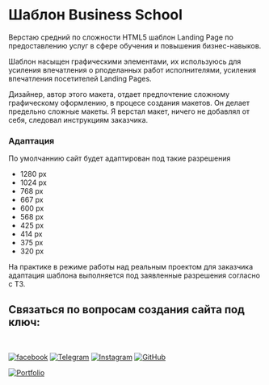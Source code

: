 # Шаблон Business School


Верстаю средний по сложности HTML5 шаблон Landing Page по предоставлению услуг в сфере обучения и повышения бизнес-навыков.

Шаблон насыщен графическими элементами, их используюсь для усиления впечатления о рподеланных работ исполнителями, усиления впечатления посетителей Landing Pages.

Дизайнер, автор этого макета, отдает предпочтение сложному графическому оформлению, в процесе создания макетов. Он делает предельно сложные макеты. Я верстал макет, ничего не добавлял от себя, следовал инструкциям заказчика.

### Адаптация

По умолчаннию сайт будет адаптирован под такие разрешения

* 1280 px
* 1024 px
* 768 px
* 667 px
* 600 px
* 568 px
* 425 px
* 414 px
* 375 px
* 320 px

На практике в режиме работы над реальным проектом для заказчика адаптация шаблона выполняется под заявленные разрешения согласно с ТЗ.

## Связаться по вопросам создания сайта под ключ:
<br>

[![facebook](https://img.shields.io/badge/-Facebook-1877F2?style=for-the-badge&logo=Figma&logoColor=eeffff)](https://www.facebook.com/frontendercode)
[![Telegram](https://img.shields.io/badge/-Telegram-26A5E4?style=for-the-badge&logo=Telegram&logoColor=eeffff)](https://t.me/frontendcoder)
[![Instagram](https://img.shields.io/badge/-Instagram-E4405F?style=for-the-badge&logo=Instagram&logoColor=eeffff)](https://www.instagram.com/frontendercode/?hl=ru)
[![GitHub](https://img.shields.io/badge/-GitHub-181717?style=for-the-badge&logo=GitHub&logoColor=eeffff)](https://github.com/frontend-coder)



[![Portfolio](https://img.shields.io/badge/-Портфолио-181717?style=for-the-badge&logo=Internet-Archive&logoColor=eeffff)](https://frontend-coder.github.io)
